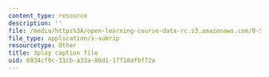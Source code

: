```yaml
---
content_type: resource
description: ''
file: /media/https%3A/open-learning-course-data-rc.s3.amazonaws.com/8-591j-systems-biology-fall-2014/6934cf0c31cba33a86d117f18afbf72a_a8Fbmj4nIxY.srt
file_type: application/x-subrip
resourcetype: Other
title: 3play caption file
uid: 6934cf0c-31cb-a33a-86d1-17f18afbf72a
---
```

